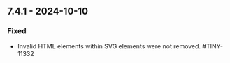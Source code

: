 ## 7.4.1 - 2024-10-10

### Fixed
- Invalid HTML elements within SVG elements were not removed. #TINY-11332
